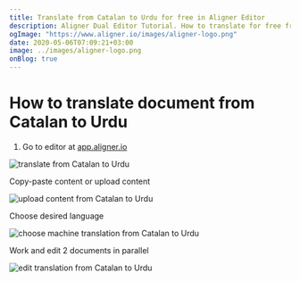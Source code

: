 ```yaml
---
title: Translate from Catalan to Urdu for free in Aligner Editor
description: Aligner Dual Editor Tutorial. How to translate for free from Catalan to Urdu. Aligner is multilingual document management platform. 
ogImage: "https://www.aligner.io/images/aligner-logo.png"
date: 2020-05-06T07:09:21+03:00
image: ../images/aligner-logo.png
onBlog: true
---
```


# How to translate document from Catalan to Urdu

1. Go to editor at [app.aligner.io](https://app.aligner.io "Aligner App web page")

![translate from Catalan to Urdu](../aligner-blank-editor.png "translate from Catalan to Urdu")

Copy-paste content or upload content

![upload content from Catalan to Urdu](../aligner-uploaded-document.png "upload content from Catalan to Urdu")

Choose desired language

![choose machine translation from Catalan to Urdu](../aligner-language-dropdown.png "choose machine translation from Catalan to Urdu")

Work and edit 2 documents in parallel

![edit translation from Catalan to Urdu](../aligner-double-sitded-editor.png "edit translation from Catalan to Urdu")

